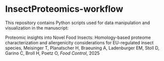 # InsectProteomics-workflow
This repository contains Python scripts used for data manipulation and visualization in the manuscript: 

Proteomic insights into Novel Food Insects: Homology-based proteome characterization and allergenicity considerations for EU-regulated insect species, Meisinger T, Planatscher H, Braeuning A, Ladenburger EM, Stoll D, Garino C, Broll H, Poetz O, *Food Control*, 2025
